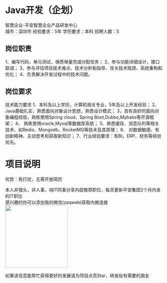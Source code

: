 # Java开发（企划）
智慧企业-平安智慧企业产品研发中心  
城市：深圳市 经验要求：5年 学历要求：本科  招聘人数：5

## 岗位职责
1、编写代码，单元测试，保质保量完成分配任务；
   2、参与功能详细设计，接口联调；
   3、参与评估项目技术难点、技术分析和指导、攻关技术瓶颈、系统重构和优化；
   4、负责解决开发过程中的技术问题。

## 岗位要求
技术能力要求
   1、本科及以上学历，计算机相关专业，5年及以上开发经验；
   2、Java基础扎实，熟悉面向对象设计思想，熟悉设计模式；
   3，具有良好的面向对象编程经验，熟练使用Spring cloud，Spring Boot,Dubbo,Mybatis等开源框架；
   4、 熟练使用oracle,Mysql等数据库系统；
   5、熟悉缓存、消息队列等相关技术、如Redis、Mongodb、RocketMQ等技术及其原理；
   6、 对数据敏感、有创新精神、主动思考和获取新知识；
   7、行业经验要求：有BI，ERP、财务等经验优先。

# 项目说明

优势：免打扰，无需开放简历

本人非猎头，非人事，纯IT同事分享内部推荐职位，每天更新平安集团2个月内发的IT职位  
感兴趣的你可以添加我的微信(zaqweb)获取内推连接  
<img src="https://github.com/zaqweb/PA-IT-JOBS/blob/master/WechatICode.jpeg"  height="200" width="200">

如果该信息能帮忙获得更好的发展请为项目点亮Star，转发给有需要的朋友





